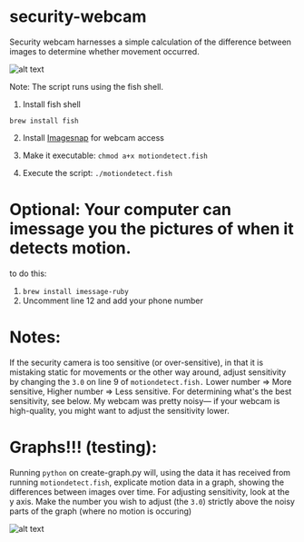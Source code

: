 # security-webcam

Security webcam harnesses a simple calculation of the difference between images to determine whether movement occurred.

![alt text](https://calhat.com/security-camera.png "The security camera detects a man fiddling on a computer")

Note: The script runs using the fish shell. 

1. Install fish shell

```brew install fish```

2. Install [Imagesnap](https://github.com/rharder/imagesnap) for webcam access

3. Make it executable: ```chmod a+x motiondetect.fish```

4. Execute the script: ```./motiondetect.fish```

# Optional: Your computer can imessage you the pictures of when it detects motion.
to do this:
1. ```brew install imessage-ruby```
2. Uncomment line 12 and add your phone number

# Notes:

If the security camera is too sensitive (or over-sensitive), in that it is mistaking static for movements or the other way around, adjust sensitivity by changing the ```3.0``` on line 9 of ```motiondetect.fish.``` Lower number => More sensitive, Higher number => Less sensitive. For determining what's the best sensitivity, see below. My webcam was pretty noisy— if your webcam is high-quality, you might want to adjust the sensitivity lower.

# Graphs!!! (testing):
Running ```python``` on create-graph.py will, using the data it has received from running ```motiondetect.fish```, explicate motion data in a graph, showing the differences between images over time. For adjusting sensitivity, look at the y axis. Make the number you wish to adjust (the ```3.0```) strictly above the noisy parts of the graph (where no motion is occuring)

![alt text](https://calhat.com/graph.png "graph")
